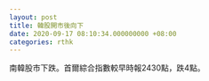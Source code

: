 ```yaml
---
layout: post
title: 韓股開市後向下
date: 2020-09-17 08:10:34.000000000 +08:00
categories: rthk
---
```


南韓股市下跌。首爾綜合指數較早時報2430點，跌4點。
